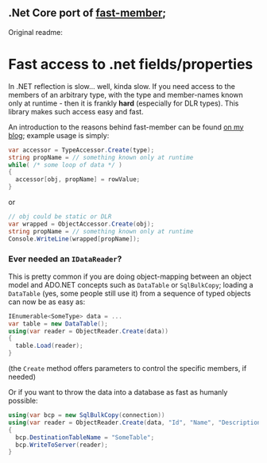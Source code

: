 
## .Net Core port of <a href="https://github.com/mgravell/fast-member" target="_blank">fast-member</a>;

Original readme: 

Fast access to .net fields/properties
=====================================

In .NET reflection is slow... well, kinda slow. If you need access to the members of an arbitrary type, with the type and member-names known only at runtime - then it is frankly **hard** (especially for DLR types). This library makes such access easy and fast.

An introduction to the reasons behind fast-member can be found <a href="http://marcgravell.blogspot.com/2012/01/playing-with-your-member.html" target="_blank">on my blog</a>; example usage is simply:

```csharp
var accessor = TypeAccessor.Create(type); 
string propName = // something known only at runtime 
while( /* some loop of data */ )
{ 
  accessor[obj, propName] = rowValue; 
}
```
or
```csharp
// obj could be static or DLR 
var wrapped = ObjectAccessor.Create(obj);
string propName = // something known only at runtime 
Console.WriteLine(wrapped[propName]);
```
### Ever needed an `IDataReader`?

This is pretty common if you are doing object-mapping between an object model and ADO.NET concepts such as `DataTable` or `SqlBulkCopy`; loading a `DataTable` (yes, some people still use it) from a sequence of typed objects can now be as easy as:
```csharp
IEnumerable<SomeType> data = ... 
var table = new DataTable(); 
using(var reader = ObjectReader.Create(data)) 
{ 
  table.Load(reader); 
}
```
(the `Create` method offers parameters to control the specific members, if needed)

Or if you want to throw the data into a database as fast as humanly possible:
```csharp
using(var bcp = new SqlBulkCopy(connection)) 
using(var reader = ObjectReader.Create(data, "Id", "Name", "Description")) 
{ 
  bcp.DestinationTableName = "SomeTable"; 
  bcp.WriteToServer(reader); 
}
```
